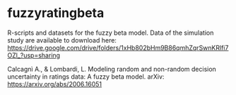 # fuzzyratingbeta

R-scripts and datasets for the fuzzy beta model. Data of the simulation study are available to download here: https://drive.google.com/drive/folders/1xHb802bHm9B86qmhZqrSwnKRlfi7OZl_?usp=sharing


Calcagnì A., & Lombardi, L. Modeling random and non-random decision uncertainty in ratings data: A fuzzy beta model. arXiv: https://arxiv.org/abs/2006.16051

